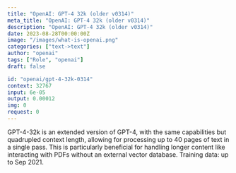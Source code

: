 ```yaml
---
title: "OpenAI: GPT-4 32k (older v0314)"
meta_title: "OpenAI: GPT-4 32k (older v0314)"
description: "OpenAI: GPT-4 32k (older v0314)"
date: 2023-08-28T00:00:00Z
image: "/images/what-is-openai.png"
categories: ["text->text"]
author: "openai"
tags: ["Role", "openai"]
draft: false

id: "openai/gpt-4-32k-0314"
context: 32767
input: 6e-05
output: 0.00012
img: 0
request: 0
---
```


GPT-4-32k is an extended version of GPT-4, with the same capabilities but quadrupled context length, allowing for processing up to 40 pages of text in a single pass. This is particularly beneficial for handling longer content like interacting with PDFs without an external vector database. Training data: up to Sep 2021.

